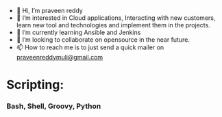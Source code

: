 - 👋 Hi, I’m praveen reddy
- 👀 I’m interested in Cloud applications, Interacting with new customers, learn new tool and technologies and implement them in the projects.
- 🌱 I’m currently learning Ansible and Jenkins
- 💞️ I’m looking to collaborate on opensource in the near future.
- 📫 How to reach me is to just send a quick mailer on praveenreddymuli@gmail.com

# Scripting: 
### Bash, Shell, Groovy, Python

<!---
praveenreddymuli/praveenreddymuli is a ✨ special ✨ repository because its `README.md` (this file) appears on your GitHub profile.
You can click the Preview link to take a look at your changes.
--->
